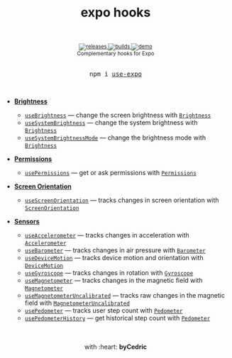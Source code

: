 <div align="center">
    <h1>
        <br />
        expo hooks
        <br />
        <br />
    </h1>
    <sup>
        <a href="https://github.com/bycedric/use-expo/releases">
            <img src="https://img.shields.io/github/release/byCedric/use-expo/all.svg" alt="releases" />
        </a>
        <a href="https://travis-ci.com/byCedric/use-expo">
            <img src="https://img.shields.io/travis/com/byCedric/use-expo/master.svg" alt="builds" />
        </a>
        <a href="https://exp.host/@bycedric/use-expo">
            <img src="https://img.shields.io/badge/demo-expo-lightgrey.svg" alt="demo" />
        </a>
        <br />
        Complementary hooks for Expo
    </sup>
    <br />
    <br />
    <pre>npm i <a href="https://www.npmjs.com/package/use-expo">use-expo</a></pre>
    <br />
</div>

- [**Brightness**](./packages/brightness)
    - [`useBrightness`](./packages/brightness/docs/use-brightness.md) &mdash; change the screen brightness with [`Brightness`](https://docs.expo.io/versions/latest/sdk/brightness/)
    - [`useSystemBrightness`](./packages/brightness/docs/use-system-brightness.md) &mdash; change the system brightness with [`Brightness`](https://docs.expo.io/versions/latest/sdk/brightness/)
    - [`useSystemBrightnessMode`](./packages/brightness/docs/use-system-brightness-mode.md) &mdash; change the brightness mode with [`Brightness`](https://docs.expo.io/versions/latest/sdk/brightness/)

- [**Permissions**](./packages/permissions)
    - [`usePermissions`](./packages/permissions/docs/use-permissions.md) &mdash; get or ask permissions with [`Permissions`](https://docs.expo.io/versions/latest/sdk/permissions/)

- [**Screen Orientation**](./packages/screen-orientation)
    - [`useScreenOrientation`](./packages/screen-orientation/docs/use-screen-orientation.md) &mdash; tracks changes in screen orientation with [`ScreenOrientation`](https://docs.expo.io/versions/latest/sdk/screen-orientation/)

- [**Sensors**](./packages/sensors)
    - [`useAccelerometer`](./packages/sensors/docs/use-accelerometer.md) &mdash; tracks changes in acceleration with [`Accelerometer`](https://docs.expo.io/versions/latest/sdk/accelerometer/)
    - [`useBarometer`](./packages/sensors/docs/use-barometer.md) &mdash; tracks changes in air pressure with [`Barometer`](https://docs.expo.io/versions/latest/sdk/barometer/)
    - [`useDeviceMotion`](./packages/sensors/docs/use-device-motion.md) &mdash; tracks device motion and orientation with [`DeviceMotion`](https://docs.expo.io/versions/latest/sdk/devicemotion/)
    - [`useGyroscope`](./packages/sensors/docs/use-gyroscope.md) &mdash; tracks changes in rotation with [`Gyroscope`](https://docs.expo.io/versions/latest/sdk/gyroscope/)
    - [`useMagnetometer`](./packages/sensors/docs/use-magnetometer.md) &mdash; tracks changes in the magnetic field with [`Magnetometer`](https://docs.expo.io/versions/latest/sdk/magnetometer/)
    - [`useMagnetometerUncalibrated`](./packages/sensors/docs/use-magnetometer.md) &mdash; tracks raw changes in the magnetic field with [`MagnetometerUncalibrated`](https://docs.expo.io/versions/latest/sdk/magnetometer/)
    - [`usePedometer`](./packages/sensors/docs/use-pedometer.md) &mdash; tracks user step count with [`Pedometer`](https://docs.expo.io/versions/latest/sdk/pedometer/)
    - [`usePedometerHistory`](./packages/sensors/docs/use-pedometer-history.md) &mdash; get historical step count with [`Pedometer`](https://docs.expo.io/versions/latest/sdk/pedometer/)

<div align="center">
    <br />
    <br />
    with :heart: <strong>byCedric</strong>
    <br />
    <br />
</div>
